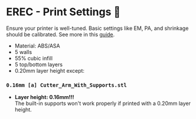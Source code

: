 # EREC - Print Settings 🥕
Ensure your printer is well-tuned. Basic settings like EM, PA, and shrinkage should be calibrated. See more in this [guide](https://ellis3dp.com/Print-Tuning-Guide/).

- Material: ABS/ASA 
- 5 walls
- 55% cubic infill
- 5 top/bottom layers
- 0.20mm layer height except:

### `0.16mm [a] Cutter_Arm_With_Supports.stl`
- **Layer height: 0.16mm!!!**  
  The built-in supports won't work properly if printed with a 0.20mm layer height.